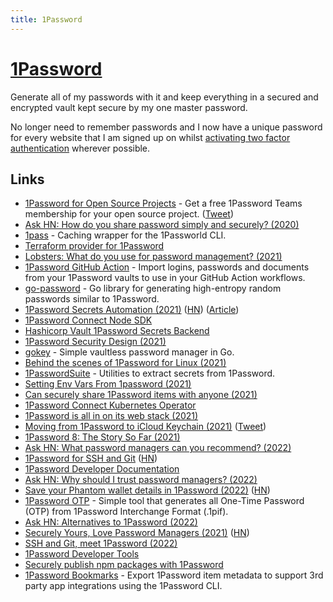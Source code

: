 ```yaml
---
title: 1Password
---
```


# [1Password](https://1password.com)

Generate all of my passwords with it and keep everything in a secured and encrypted vault kept secure by my one master password.

No longer need to remember passwords and I now have a unique password for every website that I am signed up on whilst [activating two factor authentication](https://support.1password.com/one-time-passwords/) wherever possible.

## Links

- [1Password for Open Source Projects](https://github.com/1Password/1password-teams-open-source) - Get a free 1Password Teams membership for your open source project. ([Tweet](https://twitter.com/bitandbang/status/1455235268244643846))
- [Ask HN: How do you share password simply and securely? (2020)](https://news.ycombinator.com/item?id=23020183)
- [1pass](https://github.com/dcreemer/1pass) - Caching wrapper for the 1Passworld CLI.
- [Terraform provider for 1Password](https://github.com/anasinnyk/terraform-provider-onepassword)
- [Lobsters: What do you use for password management? (2021)](https://lobste.rs/s/emqfkc/what_do_you_use_for_password_management)
- [1Password GitHub Action](https://github.com/RobotsAndPencils/1password-action) - Import logins, passwords and documents from your 1Password vaults to use in your GitHub Action workflows.
- [go-password](https://github.com/sethvargo/go-password) - Go library for generating high-entropy random passwords similar to 1Password.
- [1Password Secrets Automation (2021)](https://1password.com/secrets/) ([HN](https://news.ycombinator.com/item?id=26794040)) ([Article](https://blog.1password.com/introducing-secrets-automation/))
- [1Password Connect Node SDK](https://github.com/1Password/connect-sdk-js)
- [Hashicorp Vault 1Password Secrets Backend](https://github.com/1Password/vault-plugin-secrets-onepassword)
- [1Password Security Design (2021)](https://1passwordstatic.com/files/security/1password-white-paper.pdf)
- [gokey](https://github.com/cloudflare/gokey) - Simple vaultless password manager in Go.
- [Behind the scenes of 1Password for Linux (2021)](https://dteare.medium.com/behind-the-scenes-of-1password-for-linux-d59b19143a23)
- [1PasswordSuite](https://github.com/djhohnstein/1PasswordSuite) - Utilities to extract secrets from 1Password.
- [Setting Env Vars From 1password (2021)](https://rossedman.io/blog/computers/setting-env-vars-from-1password/)
- [Can securely share 1Password items with anyone (2021)](https://blog.1password.com/psst-item-sharing/)
- [1Password Connect Kubernetes Operator](https://github.com/1Password/onepassword-operator)
- [1Password is all in on its web stack (2021)](https://overcast.fm/+HZUd9uoxs)
- [Moving from 1Password to iCloud Keychain (2021)](https://simonbs.dev/posts/moving-from-1password-to-icloud-keychain/) ([Tweet](https://twitter.com/simonbs/status/1462416489991000071))
- [1Password 8: The Story So Far (2021)](https://blog.1password.com/1password-8-the-story-so-far/)
- [Ask HN: What password managers can you recommend? (2022)](https://news.ycombinator.com/item?id=29797022)
- [1Password for SSH and Git](https://developer.1password.com/docs/ssh/) ([HN](https://news.ycombinator.com/item?id=30359430))
- [1Password Developer Documentation](https://developer.1password.com/)
- [Ask HN: Why should I trust password managers? (2022)](https://news.ycombinator.com/item?id=30374896)
- [Save your Phantom wallet details in 1Password (2022)](https://blog.1password.com/phantom-crypto-wallet-1password/) ([HN](https://news.ycombinator.com/item?id=30442425))
- [1Password OTP](https://github.com/skaji/1password-otp) - Simple tool that generates all One-Time Password (OTP) from 1Password Interchange Format (.1pif).
- [Ask HN: Alternatives to 1Password (2022)](https://news.ycombinator.com/item?id=30658936)
- [Securely Yours, Love Password Managers (2021)](https://cyberlit.co/blog/securely-yours-love-password-managers) ([HN](https://news.ycombinator.com/item?id=30635676))
- [SSH and Git, meet 1Password (2022)](https://blog.1password.com/1password-ssh-agent/)
- [1Password Developer Tools](https://1password.com/developers/)
- [Securely publish npm packages with 1Password](https://twitter.com/erikras/status/1493896963733041153)
- [1Password Bookmarks](https://github.com/dteare/opbookmarks) - Export 1Password item metadata to support 3rd party app integrations using the 1Password CLI.